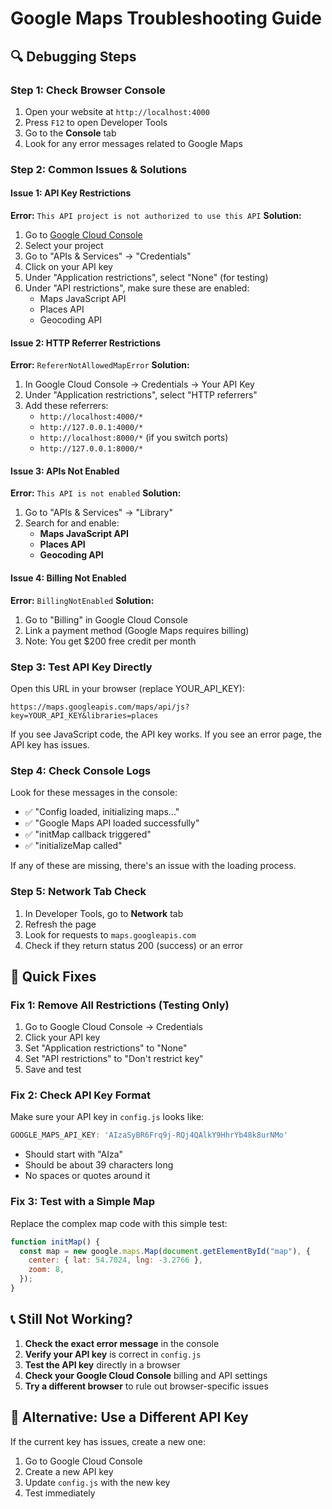 # Google Maps Troubleshooting Guide

## 🔍 **Debugging Steps**

### **Step 1: Check Browser Console**
1. Open your website at `http://localhost:4000`
2. Press `F12` to open Developer Tools
3. Go to the **Console** tab
4. Look for any error messages related to Google Maps

### **Step 2: Common Issues & Solutions**

#### **Issue 1: API Key Restrictions**
**Error:** `This API project is not authorized to use this API`
**Solution:**
1. Go to [Google Cloud Console](https://console.cloud.google.com/)
2. Select your project
3. Go to "APIs & Services" → "Credentials"
4. Click on your API key
5. Under "Application restrictions", select "None" (for testing)
6. Under "API restrictions", make sure these are enabled:
   - Maps JavaScript API
   - Places API
   - Geocoding API

#### **Issue 2: HTTP Referrer Restrictions**
**Error:** `RefererNotAllowedMapError`
**Solution:**
1. In Google Cloud Console → Credentials → Your API Key
2. Under "Application restrictions", select "HTTP referrers"
3. Add these referrers:
   - `http://localhost:4000/*`
   - `http://127.0.0.1:4000/*`
   - `http://localhost:8000/*` (if you switch ports)
   - `http://127.0.0.1:8000/*`

#### **Issue 3: APIs Not Enabled**
**Error:** `This API is not enabled`
**Solution:**
1. Go to "APIs & Services" → "Library"
2. Search for and enable:
   - **Maps JavaScript API**
   - **Places API**
   - **Geocoding API**

#### **Issue 4: Billing Not Enabled**
**Error:** `BillingNotEnabled`
**Solution:**
1. Go to "Billing" in Google Cloud Console
2. Link a payment method (Google Maps requires billing)
3. Note: You get $200 free credit per month

### **Step 3: Test API Key Directly**
Open this URL in your browser (replace YOUR_API_KEY):
```
https://maps.googleapis.com/maps/api/js?key=YOUR_API_KEY&libraries=places
```

If you see JavaScript code, the API key works.
If you see an error page, the API key has issues.

### **Step 4: Check Console Logs**
Look for these messages in the console:
- ✅ "Config loaded, initializing maps..."
- ✅ "Google Maps API loaded successfully"
- ✅ "initMap callback triggered"
- ✅ "initializeMap called"

If any of these are missing, there's an issue with the loading process.

### **Step 5: Network Tab Check**
1. In Developer Tools, go to **Network** tab
2. Refresh the page
3. Look for requests to `maps.googleapis.com`
4. Check if they return status 200 (success) or an error

## 🚨 **Quick Fixes**

### **Fix 1: Remove All Restrictions (Testing Only)**
1. Go to Google Cloud Console → Credentials
2. Click your API key
3. Set "Application restrictions" to "None"
4. Set "API restrictions" to "Don't restrict key"
5. Save and test

### **Fix 2: Check API Key Format**
Make sure your API key in `config.js` looks like:
```javascript
GOOGLE_MAPS_API_KEY: 'AIzaSyBR6Frq9j-RQj4QAlkY9HhrYb48k8urNMo'
```
- Should start with "AIza"
- Should be about 39 characters long
- No spaces or quotes around it

### **Fix 3: Test with a Simple Map**
Replace the complex map code with this simple test:
```javascript
function initMap() {
  const map = new google.maps.Map(document.getElementById("map"), {
    center: { lat: 54.7024, lng: -3.2766 },
    zoom: 8,
  });
}
```

## 📞 **Still Not Working?**

1. **Check the exact error message** in the console
2. **Verify your API key** is correct in `config.js`
3. **Test the API key** directly in a browser
4. **Check your Google Cloud Console** billing and API settings
5. **Try a different browser** to rule out browser-specific issues

## 🔧 **Alternative: Use a Different API Key**
If the current key has issues, create a new one:
1. Go to Google Cloud Console
2. Create a new API key
3. Update `config.js` with the new key
4. Test immediately

